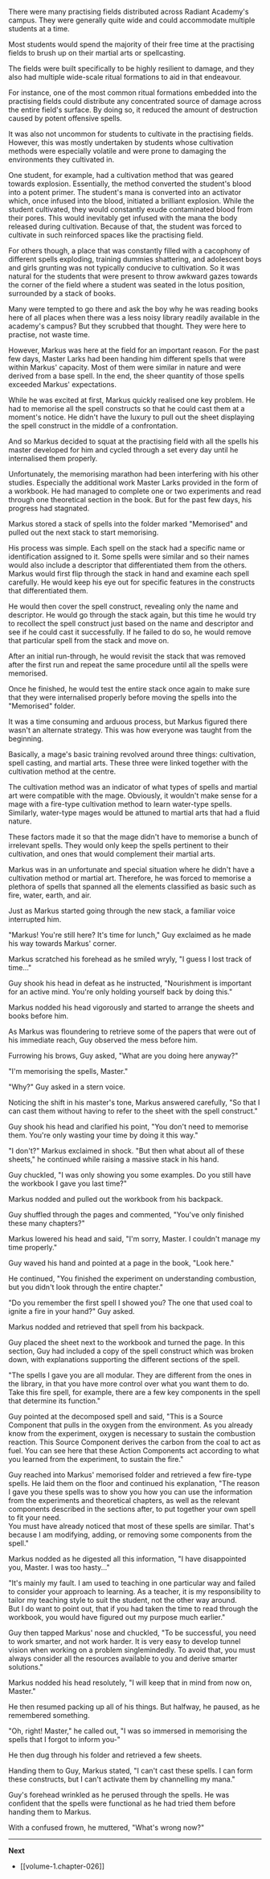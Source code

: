 
There were many practising fields distributed across Radiant Academy's campus. They were generally quite wide and could accommodate multiple students at a time.

Most students would spend the majority of their free time at the practising fields to brush up on their martial arts or spellcasting.

The fields were built specifically to be highly resilient to damage, and they also had multiple wide-scale ritual formations to aid in that endeavour.

For instance, one of the most common ritual formations embedded into the practising fields could distribute any concentrated source of damage across the entire field's surface. By doing so, it reduced the amount of destruction caused by potent offensive spells.

It was also not uncommon for students to cultivate in the practising fields. However, this was mostly undertaken by students whose cultivation methods were especially volatile and were prone to damaging the environments they cultivated in.

One student, for example, had a cultivation method that was geared towards explosion. Essentially, the method converted the student's blood into a potent primer. The student's mana is converted into an activator which, once infused into the blood, initiated a brilliant explosion. While the student cultivated, they would constantly exude contaminated blood from their pores. This would inevitably get infused with the mana the body released during cultivation. Because of that, the student was forced to cultivate in such reinforced spaces like the practising field.

For others though, a place that was constantly filled with a cacophony of different spells exploding, training dummies shattering, and adolescent boys and girls grunting was not typically conducive to cultivation. So it was natural for the students that were present to throw awkward gazes towards the corner of the field where a student was seated in the lotus position, surrounded by a stack of books.

Many were tempted to go there and ask the boy why he was reading books here of all places when there was a less noisy library readily available in the academy's campus? But they scrubbed that thought. They were here to practise, not waste time.

However, Markus was here at the field for an important reason. For the past few days, Master Larks had been handing him different spells that were within Markus' capacity. Most of them were similar in nature and were derived from a base spell. In the end, the sheer quantity of those spells exceeded Markus' expectations.

While he was excited at first, Markus quickly realised one key problem. He had to memorise all the spell constructs so that he could cast them at a moment's notice. He didn't have the luxury to pull out the sheet displaying the spell construct in the middle of a confrontation.

And so Markus decided to squat at the practising field with all the spells his master developed for him and cycled through a set every day until he internalised them properly.

Unfortunately, the memorising marathon had been interfering with his other studies. Especially the additional work Master Larks provided in the form of a workbook. He had managed to complete one or two experiments and read through one theoretical section in the book. But for the past few days, his progress had stagnated.

Markus stored a stack of spells into the folder marked "Memorised" and pulled out the next stack to start memorising.

His process was simple. Each spell on the stack had a specific name or identification assigned to it. Some spells were similar and so their names would also include a descriptor that differentiated them from the others. Markus would first flip through the stack in hand and examine each spell carefully. He would keep his eye out for specific features in the constructs that differentiated them.

He would then cover the spell construct, revealing only the name and descriptor. He would go through the stack again, but this time he would try to recollect the spell construct just based on the name and descriptor and see if he could cast it successfully. If he failed to do so, he would remove that particular spell from the stack and move on.

After an initial run-through, he would revisit the stack that was removed after the first run and repeat the same procedure until all the spells were memorised.

Once he finished, he would test the entire stack once again to make sure that they were internalised properly before moving the spells into the "Memorised" folder.

It was a time consuming and arduous process, but Markus figured there wasn't an alternate strategy. This was how everyone was taught from the beginning.

Basically, a mage's basic training revolved around three things: cultivation, spell casting, and martial arts. These three were linked together with the cultivation method at the centre.

The cultivation method was an indicator of what types of spells and martial art were compatible with the mage. Obviously, it wouldn't make sense for a mage with a fire-type cultivation method to learn water-type spells. Similarly, water-type mages would be attuned to martial arts that had a fluid nature.

These factors made it so that the mage didn't have to memorise a bunch of irrelevant spells. They would only keep the spells pertinent to their cultivation, and ones that would complement their martial arts.

Markus was in an unfortunate and special situation where he didn't have a cultivation method or martial art. Therefore, he was forced to memorise a plethora of spells that spanned all the elements classified as basic such as fire, water, earth, and air.

Just as Markus started going through the new stack, a familiar voice interrupted him. 

"Markus! You're still here? It's time for lunch," Guy exclaimed as he made his way towards Markus' corner.

Markus scratched his forehead as he smiled wryly, "I guess I lost track of time..."

Guy shook his head in defeat as he instructed, "Nourishment is important for an active mind. You're only holding yourself back by doing this."

Markus nodded his head vigorously and started to arrange the sheets and books before him.

As Markus was floundering to retrieve some of the papers that were out of his immediate reach, Guy observed the mess before him.

Furrowing his brows, Guy asked, "What are you doing here anyway?"

"I'm memorising the spells, Master."

"Why?" Guy asked in a stern voice.

Noticing the shift in his master's tone, Markus answered carefully, "So that I can cast them without having to refer to the sheet with the spell construct."

Guy shook his head and clarified his point, "You don't need to memorise them. You're only wasting your time by doing it this way."

"I don't?" Markus exclaimed in shock. "But then what about all of these sheets," he continued while raising a massive stack in his hand.

Guy chuckled, "I was only showing you some examples. Do you still have the workbook I gave you last time?"

Markus nodded and pulled out the workbook from his backpack.

Guy shuffled through the pages and commented, "You've only finished these many chapters?"

Markus lowered his head and said, "I'm sorry, Master. I couldn't manage my time properly."

Guy waved his hand and pointed at a page in the book, "Look here."

He continued, "You finished the experiment on understanding combustion, but you didn't look through the entire chapter."

"Do you remember the first spell I showed you? The one that used coal to ignite a fire in your hand?" Guy asked.

Markus nodded and retrieved that spell from his backpack.

Guy placed the sheet next to the workbook and turned the page. In this section, Guy had included a copy of the spell construct which was broken down, with explanations supporting the different sections of the spell.

"The spells I gave you are all modular. They are different from the ones in the library, in that you have more control over what you want them to do. Take this fire spell, for example, there are a few key components in the spell that determine its function."

Guy pointed at the decomposed spell and said, "This is a Source Component that pulls in the oxygen from the environment. As you already know from the experiment, oxygen is necessary to sustain the combustion reaction. This Source Component derives the carbon from the coal to act as fuel. You can see here that these Action Components act according to what you learned from the experiment, to sustain the fire."

Guy reached into Markus' memorised folder and retrieved a few fire-type spells. He laid them on the floor and continued his explanation, "The reason I gave you these spells was to show you how you can use the information from the experiments and theoretical chapters, as well as the relevant components described in the sections after, to put together your own spell to fit your need.  
You must have already noticed that most of these spells are similar. That's because I am modifying, adding, or removing some components from the spell."

Markus nodded as he digested all this information, "I have disappointed you, Master. I was too hasty..."

"It's mainly my fault. I am used to teaching in one particular way and failed to consider your approach to learning. As a teacher, it is my responsibility to tailor my teaching style to suit the student, not the other way around.  
But I do want to point out, that if you had taken the time to read through the workbook, you would have figured out my purpose much earlier."

Guy then tapped Markus' nose and chuckled, "To be successful, you need to work smarter, and not work harder. It is very easy to develop tunnel vision when working on a problem singlemindedly. To avoid that, you must always consider all the resources available to you and derive smarter solutions."

Markus nodded his head resolutely, "I will keep that in mind from now on, Master."

He then resumed packing up all of his things. But halfway, he paused, as he remembered something.

"Oh, right! Master," he called out, "I was so immersed in memorising the spells that I forgot to inform you-"

He then dug through his folder and retrieved a few sheets.

Handing them to Guy, Markus stated, "I can't cast these spells. I can form these constructs, but I can't activate them by channelling my mana."

Guy's forehead wrinkled as he perused through the spells. He was confident that the spells were functional as he had tried them before handing them to Markus.

With a confused frown, he muttered, "What's wrong now?"

____

**Next**
* [[volume-1.chapter-026]]